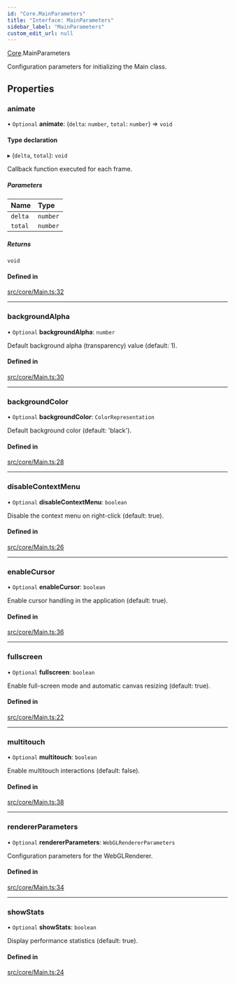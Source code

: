```yaml
---
id: "Core.MainParameters"
title: "Interface: MainParameters"
sidebar_label: "MainParameters"
custom_edit_url: null
---
```


[Core](../namespaces/Core.md).MainParameters

Configuration parameters for initializing the Main class.

## Properties

### animate

• `Optional` **animate**: (`delta`: `number`, `total`: `number`) => `void`

#### Type declaration

▸ (`delta`, `total`): `void`

Callback function executed for each frame.

##### Parameters

| Name | Type |
| :------ | :------ |
| `delta` | `number` |
| `total` | `number` |

##### Returns

`void`

#### Defined in

[src/core/Main.ts:32](https://github.com/agargaro/three.ez/blob/57919a6/src/core/Main.ts#L32)

___

### backgroundAlpha

• `Optional` **backgroundAlpha**: `number`

Default background alpha (transparency) value (default: 1).

#### Defined in

[src/core/Main.ts:30](https://github.com/agargaro/three.ez/blob/57919a6/src/core/Main.ts#L30)

___

### backgroundColor

• `Optional` **backgroundColor**: `ColorRepresentation`

Default background color (default: 'black').

#### Defined in

[src/core/Main.ts:28](https://github.com/agargaro/three.ez/blob/57919a6/src/core/Main.ts#L28)

___

### disableContextMenu

• `Optional` **disableContextMenu**: `boolean`

Disable the context menu on right-click (default: true).

#### Defined in

[src/core/Main.ts:26](https://github.com/agargaro/three.ez/blob/57919a6/src/core/Main.ts#L26)

___

### enableCursor

• `Optional` **enableCursor**: `boolean`

Enable cursor handling in the application (default: true).

#### Defined in

[src/core/Main.ts:36](https://github.com/agargaro/three.ez/blob/57919a6/src/core/Main.ts#L36)

___

### fullscreen

• `Optional` **fullscreen**: `boolean`

Enable full-screen mode and automatic canvas resizing (default: true).

#### Defined in

[src/core/Main.ts:22](https://github.com/agargaro/three.ez/blob/57919a6/src/core/Main.ts#L22)

___

### multitouch

• `Optional` **multitouch**: `boolean`

Enable multitouch interactions (default: false).

#### Defined in

[src/core/Main.ts:38](https://github.com/agargaro/three.ez/blob/57919a6/src/core/Main.ts#L38)

___

### rendererParameters

• `Optional` **rendererParameters**: `WebGLRendererParameters`

Configuration parameters for the WebGLRenderer.

#### Defined in

[src/core/Main.ts:34](https://github.com/agargaro/three.ez/blob/57919a6/src/core/Main.ts#L34)

___

### showStats

• `Optional` **showStats**: `boolean`

Display performance statistics (default: true).

#### Defined in

[src/core/Main.ts:24](https://github.com/agargaro/three.ez/blob/57919a6/src/core/Main.ts#L24)

